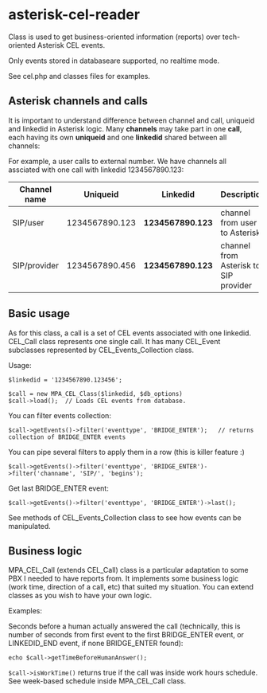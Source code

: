 # asterisk-cel-reader
Class is used to get business-oriented information (reports) over tech-oriented Asterisk CEL events.

Only events stored in databaseare supported, no realtime mode.

See cel.php and classes files for examples.

## Asterisk channels and calls
It is important to understand difference between channel and call, uniqueid and linkedid in Asterisk logic. Many **channels** may take part in one **call**, each having its own **uniqueid** and one **linkedid** shared between all channels:

For example, a user calls to external number. We have channels all assciated with one call with linkedid 1234567890.123:

| Channel name | Uniqueid | Linkedid | Description |
| --- | --- | --- | --- |
| SIP/user | 1234567890.123 | **1234567890.123** | channel from user to Asterisk |
| SIP/provider | 1234567890.456 | **1234567890.123** | channel from Asterisk to SIP provider |

## Basic usage
As for this class, a call is a set of CEL events associated with one linkedid. CEL_Call class represents one single call. It has many CEL_Event subclasses represented by CEL_Events_Collection class.

Usage:
```
$linkedid = '1234567890.123456';
  
$call = new MPA_CEL_Class($linkedid, $db_options)
$call->load();  // Loads CEL events from database.
```

You can filter events collection:

`$call->getEvents()->filter('eventtype', 'BRIDGE_ENTER');   // returns collection of BRIDGE_ENTER events`

You can pipe several filters to apply them in a row (this is killer feature :)

`$call->getEvents()->filter('eventtype', 'BRIDGE_ENTER')->filter('channame', 'SIP/', 'begins');`

Get last BRIDGE_ENTER event:

`$call->getEvents()->filter('eventtype', 'BRIDGE_ENTER')->last();`

See methods of CEL_Events_Collection class to see how events can be manipulated.

## Business logic
MPA_CEL_Call (extends CEL_Call) class is a particular adaptation to some PBX I needed to have reports from. It implements some business logic (work time, direction of a call, etc) that suited my situation. You can extend classes as you wish to have your own logic.

Examples:

Seconds before a human actually answered the call (technically, this is number of seconds from first event to the first BRIDGE_ENTER event, or LINKEDID_END event, if none BRIDGE_ENTER found):

`echo $call->getTimeBeforeHumanAnswer();`

`$call->isWorkTime()` returns true if the call was inside work hours schedule. See week-based schedule inside MPA_CEL_Call class.
